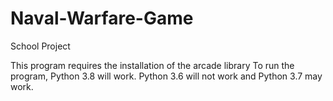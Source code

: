 # Naval-Warfare-Game
School Project

This program requires the installation of the arcade library
To run the program, Python 3.8 will work. Python 3.6 will not work and Python 3.7 may work.
